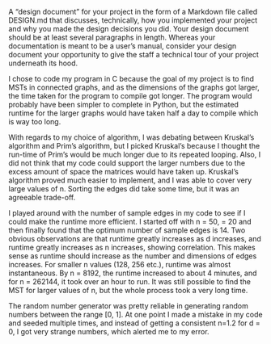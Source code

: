 A “design document” for your project in the form of a Markdown file called DESIGN.md that discusses, technically, how you implemented your project and why you made the design decisions you did. Your design document should be at least several paragraphs in length. Whereas your documentation is meant to be a user’s manual, consider your design document your opportunity to give the staff a technical tour of your project underneath its hood.



I chose to code my program in C because the goal of my project is to find MSTs in connected graphs, and as the dimensions of the graphs got larger, the time taken for the program to compile got longer. The program would probably have been simpler to complete in Python, but the estimated runtime for the larger graphs would have taken half a day to compile which is way too long. 

With regards to my choice of algorithm, I was debating between Kruskal’s algorithm and Prim’s algorithm, but I picked Kruskal’s because I thought the run-time of Prim’s would be much longer due to its repeated looping. Also, I did not think that my code could support the larger numbers due to the excess amount of space the matrices would have taken up. Kruskal’s algorithm proved much easier to implement, and I was able to cover very large values of n. Sorting the edges did take some time, but it was an agreeable trade-off.

I played around with the number of sample edges in my code to see if I could make the runtime more efficient. I started off with n = 50, = 20 and then finally found that the optimum number of sample edges is 14. Two obvious observations are that runtime greatly increases as d increases, and runtime greatly increases as n increases, showing correlation. This makes sense as runtime should increase as the number and dimensions of edges increases. For smaller n values (128, 256 etc.), runtime was almost instantaneous. By n = 8192, the runtime increased to about 4 minutes, and for n = 262144, it took over an hour to run. It was still possible to find the MST for larger values of n, but the whole process took a very long time.

The random number generator was pretty reliable in generating random numbers between the range [0, 1]. At one point I made a mistake in my code and seeded multiple times, and instead of getting a consistent n=1.2 for d = 0, I got very strange numbers, which alerted me to my error.
